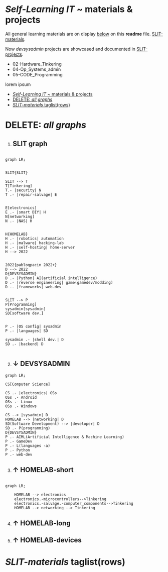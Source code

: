 # *Self-Learning IT* ~ materials & projects


All general learning materials are on display [below](#slit-materials-taglist) on this **readme** file. [SLIT-materials](/SLIT-materials).

Now $devsysadmin$ projects are showcased and documented in [SLIT-projects](/SLIT-projects).
- 02-Hardware_Tinkering
- 04-Op_Systems_admin
- 05-CODE_Programming

lorem ipsum

- [*Self-Learning IT* ~ materials & projects](#self-learning-it--materials--projects)
- [DELETE: *all graphs*](#delete-all-graphs)
- [*SLIT-materials* taglist(rows)](#slit-materials-taglistrows)



# DELETE: *all graphs*

1. ## SLIT graph

```mermaid

graph LR;


SLIT{SLIT}

SLIT --> T
T[Tinkering]
T.- |security| N
T .- |repair-salvage| E


E[electronics]
E .- |smart DIY| H
N[networking]
N .- |NAS| H


H{HOMELAB}
H .- |robotics| automation
H .- |malware| hacking-lab
H .- |self-hosting| home-server
H --> 2022


2022{pabloqpacin 2022+}
D --> 2022
D{DEVSYSADMIN}
D .- |Python| AI(artificial intelligence)
D .- |reverse engineering| game(gamedev/modding)
D .- |frameworks| web-dev


SLIT --> P
P[Programming]
sysadmin[sysadmin]
SD[software dev.]


P .- |OS config| sysadmin
P .- |languages| SD

sysadmin .- |shell dev.| D
SD .- |backend| D


```


2. ## ↓ DEVSYSADMIN


```mermaid
graph LR;

CS[Computer Science]

CS .- |electronics| OSs
OSs .- Android
OSs .- Linux
OSs .- Windows

CS --> |sysadmin| D
HOMELAB --> |networking| D
SD(Software Development) --> |developer| D
SD .- P(programming)
D{DEVSYSADMIN}
P .- AIML(Artificial Intelligence & Machine Learning)
P .- GameDev
P .- L(languages -a)
P .- Python
P .- web-dev
```

3. ## ↑ HOMELAB-short

```mermaid

graph LR;

    HOMELAB --> electronics
    electronics.-microcontrollers-->Tinkering
    electronics.-salvage.-computer_components-->Tinkering
    HOMELAB --> networking --> Tinkering
```

4. ## ↑ HOMELAB-long


5. ## ↑ HOMELAB-devices



# *SLIT-materials* taglist(rows)

